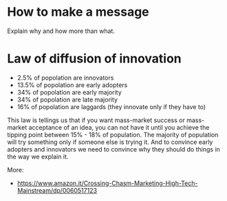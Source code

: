 # How to make a message
Explain why and how more than what.

# Law of diffusion of innovation
- 2.5% of popolation are innovators
- 13.5% of popolation are early adopters
- 34% of popolation are early majority
- 34% of popolation are late majority
- 16% of popolation are laggards (they innovate only if they have to)

This law is tellings us that if you want mass-market success or mass-market acceptance of an idea, 
you can not have it until you achieve the tipping point between 15% - 18% of population.
The majority of population will try something only if someone else is trying it.
And to convince early adopters and innovators we need to convince why they should do things in the way we explain it.

More:
- https://www.amazon.it/Crossing-Chasm-Marketing-High-Tech-Mainstream/dp/0060517123
